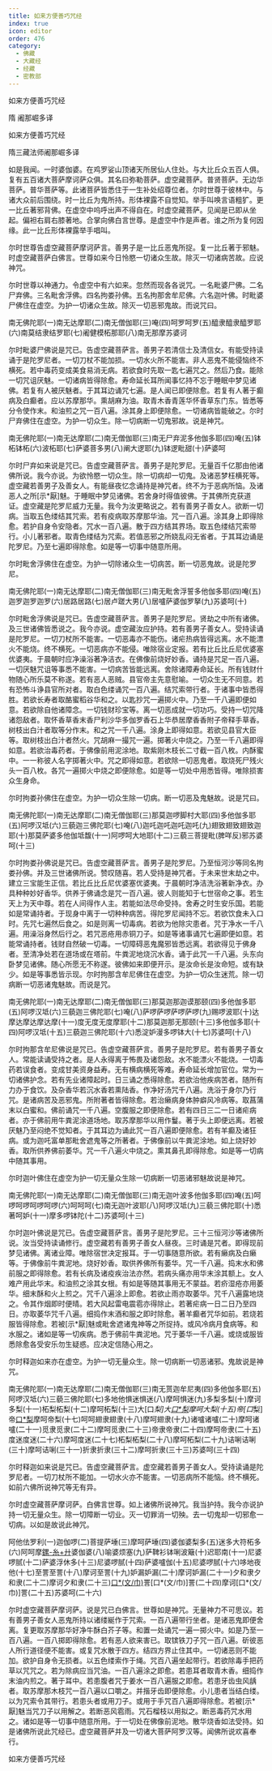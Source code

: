 ```yaml
---
title: 如来方便善巧咒经
index: true
icon: editor
order: 476
category:
  - 佛藏
  - 大藏经
  - 经藏
  - 密教部
---
```


  如来方便善巧咒经  

隋 阇那崛多译  

如来方便善巧咒经  

隋三藏法师阇那崛多译  

如是我闻。一时婆伽婆。在鸡罗娑山顶诸天所居仙人住处。与大比丘众五百人俱。复有五百诸大菩萨摩诃萨众俱。其名曰弥勒菩萨。虚空藏菩萨。普贤菩萨。无边华菩萨。普华菩萨等。此诸菩萨皆悉住于一生补处绍尊位者。尔时世尊于彼林中。与诸大众前后围绕。时一比丘为鬼所持。形体裸露不自觉知。举手叫唤言语粗犷。更一比丘著邪背佛。在虚空中呜呼出声不得自在。时虚空藏菩萨。见闻是已即从坐起。偏袒右肩右膝著地。合掌向佛白言世尊。是虚空中作是声者。谁之所为复何因缘。此一比丘形体裸露举手唱叫。  

尔时世尊告虚空藏菩萨摩诃萨言。善男子是一比丘恶鬼所捉。复一比丘著于邪魅。时虚空藏菩萨白佛言。世尊如来今日怜愍一切诸众生故。除灭一切诸病苦故。应说神咒。  

尔时世尊以神通力。令虚空中有六如来。忽然而现各各说咒。一名毗婆尸佛。二名尸弃佛。三名毗舍浮佛。四名拘娄孙佛。五名拘那舍牟尼佛。六名迦叶佛。时毗婆尸佛住在虚空。为护一切诸众生故。除灭一切恶邪鬼故。而说咒曰。  

南无佛陀耶(一)南无达摩耶(二)南无僧伽耶(三)唵(四)呵罗呵罗(五)醯隶醯隶醯罗耶(六)南莫结隶结罗耶(七)阇健模柘那耶(八)南无那摩苏婆诃  

尔时毗婆尸佛说是咒已。告虚空藏菩萨言。善男子若清信士及清信女。有能受持读诵于是陀罗尼者。一切刀杖不能加损。一切水火所不能害。非人恶鬼不能侵恼终不横死。若中毒药变成美食易消无病。若欲食时先取一匙七遍咒之。然后乃食。能除一切咒诅厌魅。一切诸病皆得除愈。寿命延长耳所闻事忆持不忘于睡眠中梦见诸佛。若复有人被厌魅者。于其耳边诵咒七遍。是人闻已即便除愈。若复有人著于癫病及白癫者。应以苏摩那华。熏胡麻为油。取青木香青莲华怀香草东门东。皆悉等分令使作末。和油煎之咒一百八遍。涂其身上即便除愈。一切诸病皆能破之。尔时尸弃佛住在虚空。为护一切众生。除一切病断一切鬼邪故。说是神咒。  

南无佛陀耶(一)南无达摩耶(二)南无僧伽耶(三)南无尸弃泥多他伽多耶(四)唵(五)钵柘钵柘(六)波柘耶(七)萨婆菩多男(八)阐大逻耶(九)钵逻毗甜(十)萨婆呵  

尔时尸弃如来说是咒已。告虚空藏菩萨言。善男子是陀罗尼。无量百千亿那由他诸佛所说。我今亦说。为欲怜愍一切众生。除一切病却一切鬼。及诸恶梦枉横死等。虚空藏若善男子及善女人。有能昼夜忆念诵持是神咒者。终不为于恶病所恼。及诸恶人之所[示*厭]魅。于睡眠中梦见诸佛。若舍身时得值彼佛。于其佛所克获道证。虚空藏是陀罗尼威力无量。我今为汝更略说之。若有善男子善女人。欲断一切病。当取五色缕结其咒索。若有疫病取苏摩那华油。咒一百八遍。涂其身上即得除愈。若护自身令安隐者。咒水一百八遍。散于四方结其界场。取五色缕结咒索带行。小儿著邪者。取青色缕结为咒索。若值恶邪之所娆乱闷无省者。于其耳边诵是陀罗尼。乃至七遍即得除愈。如是等一切事中随意所用。  

尔时毗舍浮佛住在虚空。为护一切除诸众生一切病苦。断一切恶鬼故。说是陀罗尼。  

南无佛陀耶(一)南无达摩耶(二)南无僧伽耶(三)南无毗舍浮誓多他伽多耶(四)唵(五)迦罗迦罗迦罗(六)居路居路(七)居卢蹉大男(八)居嚧萨婆伽罗拏(九)苏婆呵(十)  

尔时毗舍浮佛说是咒已。告虚空藏菩萨言。善男子是陀罗尼。贤劫之中所有诸佛。及三世诸佛皆悉说之。我今亦说。虚空藏汝应护持。若有善男子善女人。受持读诵是陀罗尼。一切刀杖所不能害。一切恶毒亦不能伤。诸疟热病皆得远离。水不能漂火不能烧。终不横死。一切恶病亦不能侵。唯除宿业定报。若有比丘比丘尼优婆塞优婆夷。于晨朝时应净澡浴著净洁衣。在佛像前烧好妙香。诵持是咒足一百八遍。一切厌魅咒诅等事悉不能害。一切病苦皆能远离。舍除诸障寿命延长。所有钱财什物随心所乐莫不称遂。若有恶人恶贼。县官帝主先意慰喻。一切众生无不同意。若有恐怖斗诤县官所对者。取白色缕诵咒一百八遍。结咒索带行者。于诸事中皆悉得胜。若欲长寿者取酪蜜稻谷华和之。以匙抄咒一遍掷火中。乃至一千八遍即便如意。若欲除自他诸障念。一切钱财珍宝等。离一切恶成就一切功巧。受持一切咒降诸怨敌者。取怀香草香末香尸利沙华多伽罗香石上华恭居摩香香附子帝释手草香。树枝出白汁者取等分作末。和之咒一千八遍。涂身上即得如意。若欲见县官大臣等。取树枝出白汁者然火。咒胡麻一撮咒一遍。掷著火中烧之。乃至一千八遍即得如意。若欲治毒药者。于佛像前用泥涂地。取紫刚木枝长二寸截一百八枚。内酥蜜中。一一称彼人名字掷著火中。咒之即得如意。若欲除一切恶鬼者。取烧死尸残火头一百八枚。各咒一遍掷火中烧之即便除愈。如是等一切处中用悉皆得。唯除损害众生身命。  

尔时拘娄孙佛住在虚空。为护一切众生除一切病。断一切恶及鬼魅故。说是咒曰。  

南无佛陀耶(一)南无达摩耶(二)南无僧伽耶(三)那莫迦啰脚村大耶(四)多他伽多耶(五)阿啰汉坻(六)三藐迦三佛陀耶(七)唵(八)迦吒迦吒迦吒迦吒(九)翅致翅致翅致迦耶(十)那莫萨婆多他伽坻馥(十一)阿啰呵大地耶(十二)三藐三菩提毗(脾咩反)邪苏婆呵(十三)  

尔时拘娄孙佛说是咒已。告虚空藏菩萨言。善男子是陀罗尼。乃至恒河沙等同名拘娄孙佛。并及三世诸佛所说。赞叹随喜。若人受持是神咒者。于未来世末劫之中。建立三宝能生正信。若比丘比丘尼优婆塞优婆夷。于晨朝时净洁洗浴著新净衣。办具种种妙好香华。供养于佛诵念是咒一百八遍。彼人则能知于七世宿命之事。若生天上为天中尊。若在人间得作人主。若能如法尽命受持。舍寿之时生安乐国。若能如是常诵持者。于现身中离于一切种种病苦。得陀罗尼闻持不忘。若欲饮食未入口时。先咒七遍然后食之。如是则离一切毒病。若欲为他除灾患者。咒于净水一千八遍。用澡浴身然后行之。若咒恶疮用赤铜刀子。如是等诸事诵咒七遍即便如意。若能常诵持者。钱财自然破一切毒。一切障碍恶鬼魔邪皆悉远离。若欲得见于佛身者。至清净处若在道场或在塔前。牛粪泥地烧沉水香。诵于此咒一千八遍。头东向卧梦见诸佛。随心所愿无不称遂。彼佛如来即便开示。是汝命长是汝命短。或有缺少。如是等事悉皆示现。尔时拘那含牟尼佛住在虚空。为护一切众生迷荒。除一切病断一切恶诸鬼魅故。而说是咒。  

南无佛陀耶(一)南无达摩耶(二)南无僧伽耶(三)那莫迦那迦谟那颐(四)多他伽多耶(五)阿啰汉坻(六)三藐迦三佛陀耶(七)唵(八)萨啰萨啰萨啰萨啰(九)赐啰波耶(十)达摩达摩达摩达摩(十一)度无度无度摩耶(十二)那莫迦那无那颐(十三)多他伽多耶(十四)阿啰汉坻(十五)三藐迦三佛陀耶(十六)悉淀妒漫多啰钵大(十七)苏婆呵(十八)  

尔时拘那含牟尼佛说是咒已。告虚空藏菩萨言。善男子是陀罗尼。若有善男子善女人。常能读诵受持之者。是人永得离于怖畏及诸怨敌。水不能漂火不能烧。一切毒药若误食者。变成甘美资身益寿。无有横病横死等难。寿命延长增加官位。常为一切诸佛护念。若有先业诸障起时。日三诵之悉得除愈。若欲治他疾病苦者。随所有力办于食饮。及杂香华若沉水香若熏陆香。作净好汤咒千八遍。洗浴于身尔乃行咒。是诸病苦及恶邪鬼。所附著者皆得除愈。若治癞病身体肿癖风冷病等。取菖蒲末以白蜜和。佛前诵咒一千八遍。空腹服之即便除愈。若有四日三二一日诸疟病者。亦于佛前用牛粪泥涂道场地。取苏摩那华以用作鬘。著于头上即便远离。若被厌魅乃至闷绝不觉知者。于其耳边为诵此咒一百八遍即便除愈。若有羊癫及诸狂病。或为迦吒富单那毗舍遮鬼等之所著者。于佛像前以牛粪泥涂地。如上烧好妙香。取所供养佛前萎华。咒一千八遍火中烧之。熏其鼻孔即得除愈。如是等一切病中随其事用。  

尔时迦叶佛住在虚空为护一切无量众生除一切病断一切恶诸邪魅故说是神咒。  

南无佛陀耶(一)南无达摩耶(二)南无僧伽耶(三)南无迦叶波多他伽多耶(四)唵(五)呵啰呵啰呵啰呵啰(六)呵呵呵(七)南无迦叶波耶(八)阿啰汉坻(九)三藐三佛陀耶(十)悉著呵妒(十一)摩多啰钵陀(十二)苏婆呵(十三)  

尔时迦叶佛说是咒已。告虚空藏菩萨言。善男子是陀罗尼。三十三恒河沙等诸佛所说。汝当受持读诵修行。虚空藏若有善男子善女人昼夜。三时诵是咒者。即得现前梦见诸佛。离诸业障。唯除宿世决定报耳。于一切事随意所欲。若有癞病及白癞等。于佛像前牛粪泥地。烧好妙香。取供养佛所有萎华。咒一千八遍。捣末水和佛前服之即得除愈。若有长病及诸疫疾治法亦然。若病头痛亦用华末涂其额上。女人难产用此华末。和油煎之涂其女根。有如是等随其事用无不蒙益。若疥湿疮亦用萎华。细末酥和火上煎之。咒千八遍涂上即愈。若欲止雨亦取萎华。咒千八遍露地烧之。令其作烟即时便晴。若大风起雷电震雹亦得除止。若著疟病一日二日乃至四日。亦取萎华咒千八遍。细捣作末酒和服之即时除愈。著羊癫者咒华如前。若烧若服皆得除愈。若被[示*厭]魅或毗舍遮诸鬼神等之所捉持。或风冷病月食病等。和水服之。诸如是等一切疾病。悉于佛前牛粪泥地。咒于萎华一千八遍。或烧或服皆悉除愈各受安乐勿生疑惑。应决定信随心用之。  

尔时释迦如来亦在虚空。为护一切无量众生。除一切病断一切恶诸邪。鬼故说是神咒。  

南无佛陀耶(一)南无达摩耶(二)南无僧伽耶(三)南无贳迦牟尼夷(四)多他伽多耶(五)阿啰汉坻(六)三藐三佛陀耶(七)多地他惧迷惧迷(八)摩呵惧迷(九)多梨多梨(十)摩诃多梨(十一)柘梨柘梨(十二)摩呵柘梨(十三)大[口*梨]大[口*梨](十四)摩呵大梨(十五)帝[口*梨]帝[口*梨](十六)摩呵帝梨(十七)呵呵翅隶翅隶(十八)摩呵翅隶(十九)诸嚧诸嚧(二十)摩呵诸嚧(二十一)觅隶觅隶(二十二)摩呵觅隶(二十三)帝隶帝隶(二十四)摩呵帝隶(二十五)度迷度迷(二十六)摩呵度迷(二十七)柘梨柘梨(二十八)摩呵柘梨(二十九)诘唎诘唎(三十)摩呵诘唎(三十一)折隶折隶(三十二)摩呵折隶(三十三)苏婆呵(三十四)  

尔时释迦如来说是咒已。告虚空藏菩萨言。虚空藏若善男子善女人。受持读诵是陀罗尼者。一切刀杖所不能加。一切水火亦不能害。一切恶病所不能恼。终不横死。如前六佛所说神咒等无有异。  

尔时虚空藏菩萨摩诃萨。白佛言世尊。如上诸佛所说神咒。我当护持。我今亦说护持一切无量众生。除一切障断一切业。灭一切罪消一切殃。去一切鬼却一切邪愈一切病。以如是故说此神咒。  

阿他佉罗利(一)迦伽啰(二)菩提萨埵(三)摩呵萨埵(四)婆伽婆梨多(五)迷多大符柘多(六)阿呵摩[鏍-糸+廾](七)婆伽婆(八)喻婆烦塞(九)萨鞞衫钵唎波簸(十)迟耶南(十一)尼婆啰腻(十二)萨婆浮休多(十三)尼婆啰腻(十四)萨婆嚧伽(十五)尼婆啰腻(十六)哆地夜他(十七)至詈至詈(十八)摩诃至詈(十九)妒漏妒漏(二十)摩诃妒漏(二十一)夕和隶夕和隶(二十二)摩诃夕和隶(二十三)[口*(文/巾)](馨翅反)詈[口*(文/巾)]詈(二十四)摩诃[口*(文/巾)]詈(二十五)苏婆呵(二十六)  

尔时虚空藏菩萨摩诃萨。说是咒已白佛言。世尊如是神咒。无量神力不可思议。若有善男子善女人恶鬼所持以诸缕綖作于咒索。一百八遍带行坐者。是诸恶鬼即便舍离。复更取苏摩那华好净牛酥白芥子等。和置一处诵咒一遍一掷火中。如是乃至一百八遍。一百八掷即得除愈。若有恶人欲来害已。取镔铁刀子咒一百八遍。斫彼恶人所行道径便不能害。或复咒水散于四方。结四方界止住其中。一切诸恶则不能加。欲护自身令无损者。以五色缕索作于绳。咒百八遍坐起带行。若欲除毒手把药草以咒咒之。若为除病应当咒油。一百八遍涂之即愈。若患耳者取青木香。细捣作末油内煎之。著于耳中。若患腹者咒于姜水一百八遍服之即愈。若患牙齿虫风龋者。取苏摩那木枝咒一百八遍以口嚼之。并揩牙齿即便除愈。小儿患者当结白缕。以为咒索令其带行。若患头者或用刀子。或用于手咒百八遍即得除愈。若被[示*厭]魅当咒刀子以用解之。若断恶风雹雨。咒石榴枝以用拟之。断恶毒药咒水用之。诸如是等一切事中随意所用。于一切处在佛像前泥地。散华烧香如法受持。如是诸佛所说此咒经已。虚空藏菩萨并及一切诸大菩萨阿罗汉等。闻佛所说欢喜奉行。  

如来方便善巧咒经  
